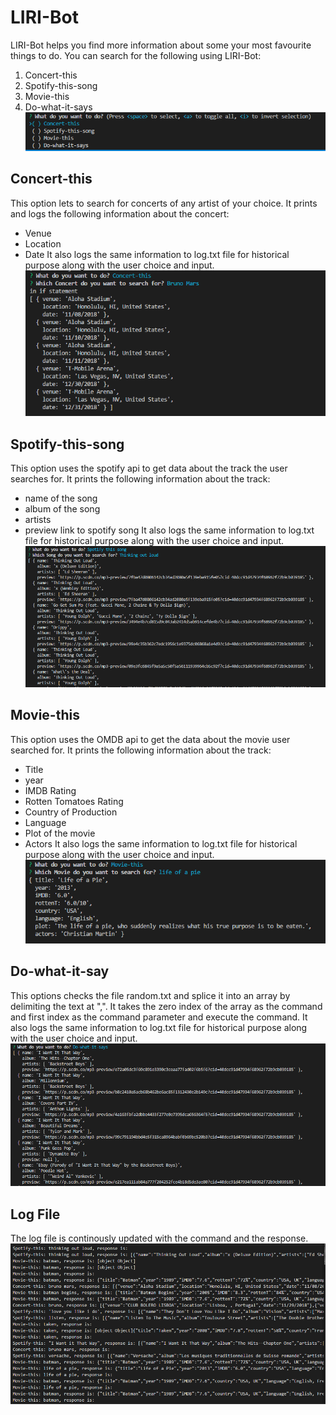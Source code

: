 # LIRI-Bot

LIRI-Bot helps you find more information about some your most favourite things to do.
You can search for the following using LIRI-Bot:
1. Concert-this
2. Spotify-this-song
3. Movie-this
4. Do-what-it-says
![App Menu](/images/menu.PNG)

## Concert-this
This option lets to search for concerts of any artist of your choice. It prints and logs the following information about the concert:
- Venue
- Location
- Date
It also logs the same information to log.txt file for historical purpose along with the user choice and input.
![App Concert](/images/concertThis.PNG)

## Spotify-this-song
This option uses the spotify api to get data about the track the user searches for. It prints the following information about the track:
- name of the song
- album of the song
- artists
- preview link to spotify song
It also logs the same information to log.txt file for historical purpose along with the user choice and input.
![App Spotify](/images/spotifySong.PNG)

## Movie-this
This option uses the OMDB api to get the data about the movie user searched for. It prints the following information about the track:
- Title
- year
- IMDB Rating
- Rotten Tomatoes Rating
- Country of Production
- Language
- Plot of the movie
- Actors
It also logs the same information to log.txt file for historical purpose along with the user choice and input.
![App Movie](/images/movieThis.PNG)

## Do-what-it-say
This options checks the file random.txt and splice it into an array by delimiting the text at ",". 
It takes the zero index of the array as the command and first index as the command parameter and execute the command.
It also logs the same information to log.txt file for historical purpose along with the user choice and input.
![App DoWhatItSays](/images/doWhatItSays.PNG)


## Log File
The log file is continously updated with the command and the response.
![App log](/images/log.PNG)
